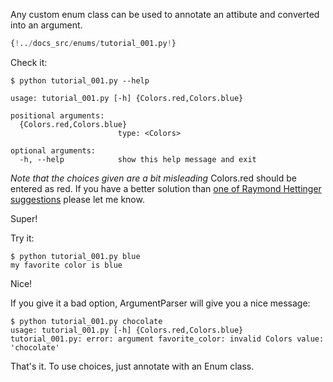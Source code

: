Any custom enum class can be used to annotate an attibute and converted into an argument.

```Python 
{!../docs_src/enums/tutorial_001.py!}
```
Check it:
<div class="termy">

```console
$ python tutorial_001.py --help

usage: tutorial_001.py [-h] {Colors.red,Colors.blue}

positional arguments:
  {Colors.red,Colors.blue}
                        type: <Colors>

optional arguments:
  -h, --help            show this help message and exit

```
</div>

*Note that the choices given are a bit misleading*
Colors.red should be entered as red. If you have a better solution than [one of Raymond Hettinger suggestions](https://bugs.python.org/issue25061) please let me know. 

Super!

Try it:
<div class="termy">

```console
$ python tutorial_001.py blue
my favorite color is blue

```
</div>
Nice!

If you give it a bad option, ArgumentParser will give you a nice message:

<div class="termy">

```console
$ python tutorial_001.py chocolate
usage: tutorial_001.py [-h] {Colors.red,Colors.blue}
tutorial_001.py: error: argument favorite_color: invalid Colors value: 'chocolate'

```
</div>

That's it. To use choices, just annotate with an Enum class.
